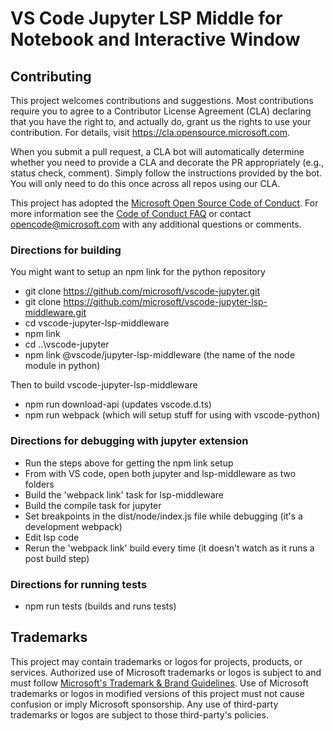 # VS Code Jupyter LSP Middle for Notebook and Interactive Window

## Contributing

This project welcomes contributions and suggestions. Most contributions require
you to agree to a Contributor License Agreement (CLA) declaring that you have
the right to, and actually do, grant us the rights to use your contribution. For
details, visit https://cla.opensource.microsoft.com.

When you submit a pull request, a CLA bot will automatically determine whether
you need to provide a CLA and decorate the PR appropriately (e.g., status check,
comment). Simply follow the instructions provided by the bot. You will only need
to do this once across all repos using our CLA.

This project has adopted the
[Microsoft Open Source Code of Conduct](https://opensource.microsoft.com/codeofconduct/).
For more information see the
[Code of Conduct FAQ](https://opensource.microsoft.com/codeofconduct/faq/) or
contact [opencode@microsoft.com](mailto:opencode@microsoft.com) with any
additional questions or comments.

### Directions for building

You might want to setup an npm link for the python repository

-   git clone https://github.com/microsoft/vscode-jupyter.git
-   git clone https://github.com/microsoft/vscode-jupyter-lsp-middleware.git
-   cd vscode-jupyter-lsp-middleware
-   npm link
-   cd ..\vscode-jupyter
-   npm link @vscode/jupyter-lsp-middleware (the name of the node module in
    python)

Then to build vscode-jupyter-lsp-middleware

-   npm run download-api (updates vscode.d.ts)
-   npm run webpack (which will setup stuff for using with vscode-python)

### Directions for debugging with jupyter extension

-   Run the steps above for getting the npm link setup
-   From with VS code, open both jupyter and lsp-middleware as two folders
-   Build the 'webpack link' task for lsp-middleware
-   Build the compile task for jupyter
-   Set breakpoints in the dist/node/index.js file while debugging (it's a
    development webpack)
-   Edit lsp code
-   Rerun the 'webpack link' build every time (it doesn't watch as it runs a
    post build step)

### Directions for running tests

-   npm run tests (builds and runs tests)

## Trademarks

This project may contain trademarks or logos for projects, products, or
services. Authorized use of Microsoft trademarks or logos is subject to and must
follow
[Microsoft's Trademark & Brand Guidelines](https://www.microsoft.com/en-us/legal/intellectualproperty/trademarks/usage/general).
Use of Microsoft trademarks or logos in modified versions of this project must
not cause confusion or imply Microsoft sponsorship. Any use of third-party
trademarks or logos are subject to those third-party's policies.
